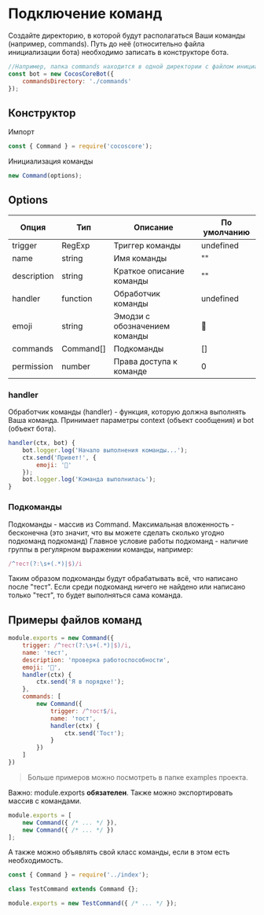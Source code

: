 # Подключение команд

Создайте директорию, в которой будут располагаться Ваши команды (например, commands).
Путь до неё (относительно файла инициализации бота) необходимо записать в конструкторе бота.

```js
//Например, папка commands находится в одной директории с файлом инициализации бота (index.js)
const bot = new CocosCoreBot({
    commandsDirectory: './commands'
});
```

## Конструктор

Импорт

```js
const { Command } = require('cocoscore');
```

Инициализация команды

```js
new Command(options);
```

## Options

| Опция       | Тип       | Описание                      | По умолчанию |
| ----------- | --------- | ----------------------------- | ------------ |
| trigger     | RegExp    | Триггер команды               | undefined    |
| name        | string    | Имя команды                   | ""           |
| description | string    | Краткое описание команды      | ""           |
| handler     | function  | Обработчик команды            | undefined    |
| emoji       | string    | Эмодзи с обозначением команды | 📔           |
| commands    | Command[] | Подкоманды                    | []           |
| permission  | number    | Права доступа к команде       | 0            |

### handler

Обработчик команды (handler) - функция, которую должна выполнять Ваша команда. Принимает параметры context (объект сообщения) и bot (объект бота).

```js
handler(ctx, bot) {
    bot.logger.log('Начало выполнения команды...');
    ctx.send('Привет!', {
        emoji: '👋'
    });
    bot.logger.log('Команда выполнилась');
}
```

### Подкоманды

Подкоманды - массив из Command. Максимальная вложенность - бесконечна (это значит, что вы можете сделать сколько угодно подкоманд подкоманд)
Главное условие работы подкоманд - наличие группы в регулярном выражении команды, например:

```js
/^тест(?:\s+(.*)|$)/i
```

Таким образом подкоманды будут обрабатывать всё, что написано после "тест".
Если среди подкоманд ничего не найдено или написано только "тест", то будет выполняться сама команда.

## Примеры файлов команд

```js
module.exports = new Command({
    trigger: /^тест(?:\s+(.*)|$)/i,
    name: 'тест',
    description: 'проверка работоспособности',
    emoji: '📡',
    handler(ctx) {
        ctx.send('Я в порядке!');
    },
    commands: [
        new Command({
            trigger: /^тост$/i,
            name: 'тост',
            handler(ctx) {
                ctx.send('Тост');
            }
        })
    ]
})
```

> Больше примеров можно посмотреть в папке examples проекта.

Важно: module.exports **обязателен**.
Также можно экспортировать массив с командами.

```js
module.exports = [
    new Command({ /* ... */ }),
    new Command({ /* ... */ })
];
```

А также можно объявлять свой класс команды, если в этом есть необходимость.

```js
const { Command } = require('../index');

class TestCommand extends Command {};

module.exports = new TestCommand({ /* ... */ });
```
